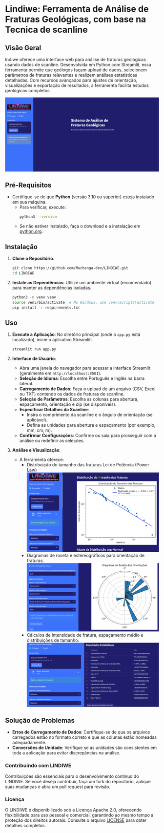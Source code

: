 
# Lindiwe: Ferramenta de Análise de Fraturas Geológicas, com base na Tecnica de scanline

## Visão Geral

Indiwe oferece uma interface web para análise de fraturas geológicas usando dados de scanline. 
Desenvolvida em Python com Streamlit, essa ferramenta permite que geólogos façam upload de dados, selecionem 
parâmetros de fraturas relevantes e realizem análises estatísticas detalhadas. Com recursos avançados para ajustes 
de orientação, visualizações e exportação de resultados, a ferramenta facilita estudos geológicos completos.

![LINDIWE](assets/output/image_0.png)

## Pré-Requisitos

- Certifique-se de que **Python** (versão 3.10 ou superior) esteja instalado em sua máquina. 
  - Para verificar, execute:
    ```bash
    python3 --version
    ```
  - Se não estiver instalado, faça o download e a instalação em [python.org](https://www.python.org/downloads/).

## Instalação

1. **Clone o Repositório**:
   ```bash
   git clone https://github.com/Muchanga-dev/LINDIWE.git
   cd LINDIWE
   ```

2. **Instale as Dependências**:
   Utilize um ambiente virtual (recomendado) para manter as dependências isoladas.
   ```bash
   python3 -m venv venv
   source venv/bin/activate  # No Windows, use venv\Scripts\activate
   pip install -r requirements.txt
   ```

## Uso

1. **Execute a Aplicação**:
   No diretório principal (onde o `app.py` está localizado), inicie o aplicativo Streamlit:
   ```bash
   streamlit run app.py
   ```

2. **Interface de Usuário**:
   - Abra uma janela do navegador para acessar a interface Streamlit (geralmente em `http://localhost:8501`).
   - **Seleção de Idioma**: Escolha entre Português e Inglês na barra lateral.
   - **Carregamento de Dados**: Faça o upload de um arquivo (CSV, Excel ou TXT) contendo os dados de fraturas de scanline.
   - **Seleção de Parâmetros**: Escolha as colunas para abertura, espaçamento, orientação e dip (se disponíveis).
   - **Especificar Detalhes da Scanline**:
     - Insira o comprimento da scanline e o ângulo de orientação (se aplicável).
     - Defina as unidades para abertura e espaçamento (por exemplo, mm, cm, m).
   - **Confirmar Configurações**: Confirme ou saia para prosseguir com a análise ou redefinir as seleções.

3. **Análise e Visualização**:
   - A ferramenta oferece:
     - Distribuição do tamanho das fraturas Lei de Potência (Power Law)
       ![LINDIWE](assets/output/image_4.png)
     - Diagramas de roseta e estereográficos para orientação de fraturas.
       ![LINDIWE](assets/output/image_2.png)
     - Cálculos de intensidade de fratura, espaçamento médio e distribuições de tamanho.
       ![LINDIWE](assets/output/image_6.png)
  

## Solução de Problemas

- **Erros de Carregamento de Dados**: Certifique-se de que os arquivos carregados estão no formato correto e que as colunas estão nomeadas adequadamente.
- **Conversões de Unidade**: Verifique se as unidades são consistentes em toda a aplicação para evitar discrepâncias na análise.

### Contribuindo com LINDIWE
Contribuições são essenciais para o desenvolvimento contínuo do LINDIWE. Se você deseja contribuir, faça um fork do repositório, aplique suas mudanças e abra um pull request para revisão.

### Licença
O LINDIWE é disponibilizado sob a Licença Apache 2.0, oferecendo flexibilidade para uso pessoal e comercial, garantindo ao mesmo tempo a proteção dos direitos autorais. Consulte o arquivo [LICENSE](https://github.com/Muchanga-dev/FRAMFRAT/blob/main/LICENSE.txt) para obter detalhes completos.

